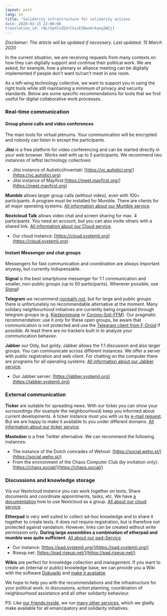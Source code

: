 ```yaml
---
layout: post
lang: en
title: "Solidarity infrastructure for solidarity actions
date: 2020-03-15 22:00:00
translation_id: rNLr5pHlnZQ3nlUixEIBwoArkqeg2W2j1
---
```


*Disclaimer: The article will be updated if necessary. Last updated: 15 March 2020*

In the current situation, we are receiving requests from many contexts on how they can digitally support and continue their political work.  We are asked, for example, how a plenary or alliance meeting can be digitally implemented if people don't want to/can't meet in one room.

As a left-wing technology collective, we want to support you in using the right tools while still maintaining a minimum of privacy and security standards. Below are some specific recommendations for tools that we find useful for digital collaborative work processes.

<!--more-->

### Real-time communication

#### Group phone calls and video conferences

The main tools for virtual plenums. Your communication will be encrypted and nobody can listen in except the participants.


**Jitsi** is a free platform for video conferencing and can be started directly in your web browser. Works well with up to 5 participants. We recommend two instances of leftist technology collectives:

* Jitsi instance of Autistici/Inventati: [https://vc.autistici.org/](https://vc.autistici.org)
* Jitsi instance of Mayfirst:[https://meet.mayfirst.org/](https://meet.mayfirst.org)

**Mumble** allows larger group calls (without video), even with 100+ participants. A program must be installed for Mumble. There are clients for all major operating systems. [All information about our Mumble service](https://www.systemli.org/en/service/mumble.html).

**Nextcloud Talk** allows video chat and screen sharing for max. 4 participants. You need an account, but you can also invite others with a shared link. [All information about our Cloud service](https://www.systemli.org/en/service/cloud.html).

* Our cloud instance: [https://cloud.systemli.org](https://cloud.systemli.org)


#### Instant Messenger and chat groups

Messengers for fast communication and coordination are always important anyway, but currently indispensable.

**Signal** is the best smartphone messenger for 1:1 communication and smaller, non-public groups (up to 50 participants). Wherever possible, use [Signal](https://signal.org/)!

**Telegram** we recommend [normally not](https://www.kuketz-blog.de/telegram-sicherheit-gibt-es-nur-auf-anfrage-messenger-teil3/), but for large and public groups there is unfortunately no recommendable alternative at the moment. 
Many solidary neighbourhood initiatives are currently being organised through telegram groups (e.g. [Kiezkommune](https://kiezkommune.noblogs.org/) or [Corono-Soli-FFM](https://www.corona-soli-ffm.org/)). Our pragmatic recommendation: use it *only* for these open groups, be aware that communication is not protected and use the [Telegram client from F-Droid](https://f-droid.org/en/packages/org.telegram.messenger/) if possible. At least there are no trackers built in to analyze your communication behavior.

**Jabber** our Oldy, but goldy. Jabber allows the 1:1 discussion and also larger groups. You can communicate across different instances. We offer a server with public registration and web client. For chatting on the computer there are programs for all operating systems. [All information about our Jabber service](https://www.systemli.org/en/service/xmpp.html).

* Our Jabber server: [https://jabber.systemli.org](https://jabber.systemli.org)

### External communication

**Ticker** are suitable for spreading news. 
With our ticker you can show your surroundings (for example the neighbourhood)
keep you informed about current developments. A ticker instance must 
you with us by <a href="mailto:support@systemli.org">e-mail request</a>.
But we are happy to make it available to you under different domains.
[All information about our ticker service](https://www.systemli.org/en/service/ticker.html).

**Mastodon** is a free Twitter alternative. We can recommend the following instances:

* The instance of the Dutch comrades of Wehost: [https://social.weho.st/](https://social.weho.st/)
* From the environment of the Chaos Computer Club (by invitation only): [https://chaos.social/](https://chaos.social/)


### Discussions and knowledge storage

Via our Nextcloud instance you can work together on texts,
Share documents and coordinate appointments, tasks, etc. 
We have [a documentation](https://wiki.systemli.org/howto/nextcloud/gruppen)
 how to use Nextcloud as a group. [All about our cloud service](https://www.systemli.org/en/service/cloud.html).

**Etherpad** is very well suited to collect ad-hoc knowledge and to share it together
to create texts. It does not require registration, but is therefore
not protected against vandalism. However, links can be created
without write permission only. **During large assemblies a combination of
 etherpad and mumble was quite sufficient.** [All about our pad-Service](https://www.systemli.org/en/service/etherpad.html)

* Our instance: [https://pad.systemli.org/](https://pad.systemli.org/)
* Riseup.net: [https://pad.riseup.net/](https://pad.riseup.net/)

**Wikis** are perfect for knowledge collection and management.
If you want to create an (internal or public) knowledge base,
we can provide you a Wiki with the software [Dokuwiki](https://www.dokuwiki.org/dokuwiki)
and [make it available](https://www.systemli.org/service/hosting.html#wikis).


We hope to help you with the recommendations and the infrastructure for your political work. In discussions, action planning, coordination of neighbourhood assistance and all other solidarity behaviour.

PS: Like [our friends:inside](https://www.systemli.org/friends.html), we run [many other services](https://www.systemli.org/service/index.html), which we gladly make available for all emancipatory and solidarity initiatives.
